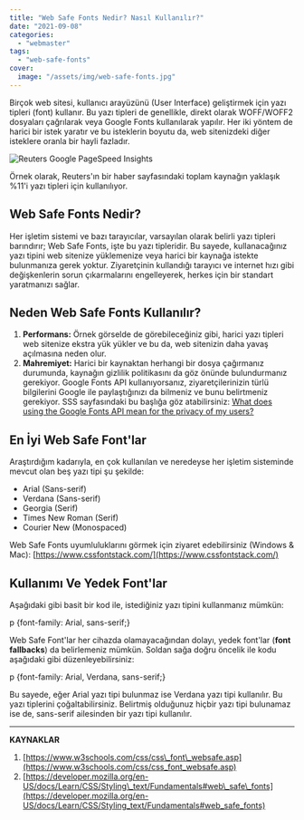```yaml
---
title: "Web Safe Fonts Nedir? Nasıl Kullanılır?"
date: "2021-09-08"
categories: 
  - "webmaster"
tags: 
  - "web-safe-fonts"
cover:
  image: "/assets/img/web-safe-fonts.jpg"
---
```


Birçok web sitesi, kullanıcı arayüzünü (User Interface) geliştirmek için yazı tipleri (font) kullanır. Bu yazı tipleri de genellikle, direkt olarak WOFF/WOFF2 dosyaları çağrılarak veya Google Fonts kullanılarak yapılır. Her iki yöntem de harici bir istek yaratır ve bu isteklerin boyutu da, web sitenizdeki diğer isteklere oranla bir hayli fazladır.

![Reuters Google PageSpeed Insights](/assets/img/reuters-google-pagespeed-insights.jpg)

Örnek olarak, Reuters'ın bir haber sayfasındaki toplam kaynağın yaklaşık %11'i yazı tipleri için kullanılıyor.

## Web Safe Fonts Nedir?

Her işletim sistemi ve bazı tarayıcılar, varsayılan olarak belirli yazı tipleri barındırır; Web Safe Fonts, işte bu yazı tipleridir. Bu sayede, kullanacağınız yazı tipini web sitenize yüklemenize veya harici bir kaynağa istekte bulunmanıza gerek yoktur. Ziyaretçinin kullandığı tarayıcı ve internet hızı gibi değişkenlerin sorun çıkarmalarını engelleyerek, herkes için bir standart yaratmanızı sağlar.

## Neden Web Safe Fonts Kullanılır?

1. **Performans:** Örnek görselde de görebileceğiniz gibi, harici yazı tipleri web sitenize ekstra yük yükler ve bu da, web sitenizin daha yavaş açılmasına neden olur.
2. **Mahremiyet:** Harici bir kaynaktan herhangi bir dosya çağırmanız durumunda, kaynağın gizlilik politikasını da göz önünde bulundurmanız gerekiyor. Google Fonts API kullanıyorsanız, ziyaretçilerinizin türlü bilgilerini Google ile paylaştığınızı da bilmeniz ve bunu belirtmeniz gerekiyor. SSS sayfasındaki bu başlığa göz atabilirsiniz: [What does using the Google Fonts API mean for the privacy of my users?](https://developers.google.com/fonts/faq2#what_does_using_the_google_fonts_api_mean_for_the_privacy_of_my_users)

## En İyi Web Safe Font'lar

Araştırdığım kadarıyla, en çok kullanılan ve neredeyse her işletim sisteminde mevcut olan beş yazı tipi şu şekilde:

- Arial (Sans-serif)
- Verdana (Sans-serif)
- Georgia (Serif)
- Times New Roman (Serif)
- Courier New (Monospaced)

Web Safe Fonts uyumluluklarını görmek için ziyaret edebilirsiniz (Windows & Mac): [https://www.cssfontstack.com/](https://www.cssfontstack.com/)

## Kullanımı Ve Yedek Font'lar

Aşağıdaki gibi basit bir kod ile, istediğiniz yazı tipini kullanmanız mümkün:

p {font-family: Arial, sans-serif;}

Web Safe Font'lar her cihazda olamayacağından dolayı, yedek font'lar (**font fallbacks**) da belirlemeniz mümkün. Soldan sağa doğru öncelik ile kodu aşağıdaki gibi düzenleyebilirsiniz:

p {font-family: Arial, Verdana, sans-serif;}

Bu sayede, eğer Arial yazı tipi bulunmaz ise Verdana yazı tipi kullanılır. Bu yazı tiplerini çoğaltabilirsiniz. Belirtmiş olduğunuz hiçbir yazı tipi bulunamaz ise de, sans-serif ailesinden bir yazı tipi kullanılır.

* * *

**KAYNAKLAR**

1. [https://www.w3schools.com/css/css\_font\_websafe.asp](https://www.w3schools.com/css/css_font_websafe.asp)
2. [https://developer.mozilla.org/en-US/docs/Learn/CSS/Styling\_text/Fundamentals#web\_safe\_fonts](https://developer.mozilla.org/en-US/docs/Learn/CSS/Styling_text/Fundamentals#web_safe_fonts)
